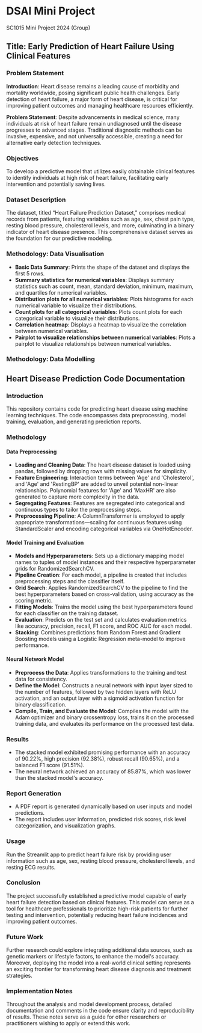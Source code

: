 # DSAI Mini Project

SC1015 Mini Project 2024 (Group)

## Title: Early Prediction of Heart Failure Using Clinical Features

### Problem Statement

**Introduction**: Heart disease remains a leading cause of morbidity and mortality worldwide, posing significant public health challenges. Early detection of heart failure, a major form of heart disease, is critical for improving patient outcomes and managing healthcare resources efficiently.

**Problem Statement**: Despite advancements in medical science, many individuals at risk of heart failure remain undiagnosed until the disease progresses to advanced stages. Traditional diagnostic methods can be invasive, expensive, and not universally accessible, creating a need for alternative early detection techniques.

### Objectives

To develop a predictive model that utilizes easily obtainable clinical features to identify individuals at high risk of heart failure, facilitating early intervention and potentially saving lives.

### Dataset Description

The dataset, titled “Heart Failure Prediction Dataset,” comprises medical records from patients, featuring variables such as age, sex, chest pain type, resting blood pressure, cholesterol levels, and more, culminating in a binary indicator of heart disease presence. This comprehensive dataset serves as the foundation for our predictive modeling.

### Methodology: Data Visualisation

- **Basic Data Summary**: Prints the shape of the dataset and displays the first 5 rows.
- **Summary statistics for numerical variables**: Displays summary statistics such as count, mean, standard deviation, minimum, maximum, and quartiles for numerical variables.
- **Distribution plots for all numerical variables**: Plots histograms for each numerical variable to visualize their distributions.
- **Count plots for all categorical variables**: Plots count plots for each categorical variable to visualize their distributions.
- **Correlation heatmap**: Displays a heatmap to visualize the correlation between numerical variables.
- **Pairplot to visualize relationships between numerical variables**: Plots a pairplot to visualize relationships between numerical variables.

### Methodology: Data Modelling

## Heart Disease Prediction Code Documentation

### Introduction

This repository contains code for predicting heart disease using machine learning techniques. The code encompasses data preprocessing, model training, evaluation, and generating prediction reports.

### Methodology

#### Data Preprocessing

- **Loading and Cleaning Data**: The heart disease dataset is loaded using pandas, followed by dropping rows with missing values for simplicity.
- **Feature Engineering**: Interaction terms between 'Age' and 'Cholesterol', and 'Age' and 'RestingBP' are added to unveil potential non-linear relationships. Polynomial features for 'Age' and 'MaxHR' are also generated to capture more complexity in the data.
- **Segregating Features**: Features are segregated into categorical and continuous types to tailor the preprocessing steps.
- **Preprocessing Pipeline**: A ColumnTransformer is employed to apply appropriate transformations—scaling for continuous features using StandardScaler and encoding categorical variables via OneHotEncoder.

#### Model Training and Evaluation

- **Models and Hyperparameters**: Sets up a dictionary mapping model names to tuples of model instances and their respective hyperparameter grids for RandomizedSearchCV.
- **Pipeline Creation**: For each model, a pipeline is created that includes preprocessing steps and the classifier itself.
- **Grid Search**: Applies RandomizedSearchCV to the pipeline to find the best hyperparameters based on cross-validation, using accuracy as the scoring metric.
- **Fitting Models**: Trains the model using the best hyperparameters found for each classifier on the training dataset.
- **Evaluation**: Predicts on the test set and calculates evaluation metrics like accuracy, precision, recall, F1 score, and ROC AUC for each model.
- **Stacking**: Combines predictions from Random Forest and Gradient Boosting models using a Logistic Regression meta-model to improve performance.

#### Neural Network Model

- **Preprocess the Data**: Applies transformations to the training and test data for consistency.
- **Define the Model**: Constructs a neural network with input layer sized to the number of features, followed by two hidden layers with ReLU activation, and an output layer with a sigmoid activation function for binary classification.
- **Compile, Train, and Evaluate the Model**: Compiles the model with the Adam optimizer and binary crossentropy loss, trains it on the processed training data, and evaluates its performance on the processed test data.

### Results

- The stacked model exhibited promising performance with an accuracy of 90.22%, high precision (92.38%), robust recall (90.65%), and a balanced F1 score (91.51%).
- The neural network achieved an accuracy of 85.87%, which was lower than the stacked model's accuracy.

### Report Generation

- A PDF report is generated dynamically based on user inputs and model predictions.
- The report includes user information, predicted risk scores, risk level categorization, and visualization graphs.

### Usage

Run the Streamlit app to predict heart failure risk by providing user information such as age, sex, resting blood pressure, cholesterol levels, and resting ECG results.

### Conclusion

The project successfully established a predictive model capable of early heart failure detection based on clinical features. This model can serve as a tool for healthcare professionals to prioritize high-risk patients for further testing and intervention, potentially reducing heart failure incidences and improving patient outcomes.

### Future Work

Further research could explore integrating additional data sources, such as genetic markers or lifestyle factors, to enhance the model's accuracy. Moreover, deploying the model into a real-world clinical setting represents an exciting frontier for transforming heart disease diagnosis and treatment strategies.

### Implementation Notes

Throughout the analysis and model development process, detailed documentation and comments in the code ensure clarity and reproducibility of results. These notes serve as a guide for other researchers or practitioners wishing to apply or extend this work.

